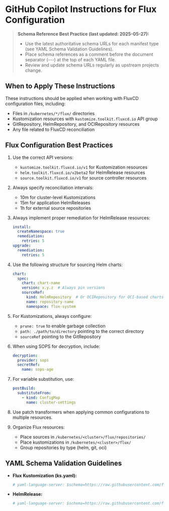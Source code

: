 # GitHub Copilot Instructions for Flux Configuration

> **Schema Reference Best Practice (last updated: 2025-05-27):**
> - Use the latest authoritative schema URLs for each manifest type (see YAML Schema Validation Guidelines).
> - Place schema references as a comment before the document separator (---) at the top of each YAML file.
> - Review and update schema URLs regularly as upstream projects change.

## When to Apply These Instructions

These instructions should be applied when working with FluxCD configuration files, including:
- Files in `/kubernetes/*/flux/` directories
- Kustomization resources with `kustomize.toolkit.fluxcd.io` API group
- GitRepository, HelmRepository, and OCIRepository resources
- Any file related to FluxCD reconciliation

## Flux Configuration Best Practices

1. Use the correct API versions:
   - `kustomize.toolkit.fluxcd.io/v1` for Kustomization resources
   - `helm.toolkit.fluxcd.io/v2beta2` for HelmRelease resources
   - `source.toolkit.fluxcd.io/v1` for source controller resources

2. Always specify reconciliation intervals:
   - 10m for cluster-level Kustomizations
   - 15m for application HelmReleases
   - 1h for external source repositories

3. Always implement proper remediation for HelmRelease resources:
   ```yaml
   install:
     createNamespace: true
     remediation:
       retries: 5
   upgrade:
     remediation:
       retries: 5
   ```

4. Use the following structure for sourcing Helm charts:
   ```yaml
   chart:
     spec:
       chart: chart-name
       version: x.y.z  # Always pin versions
       sourceRef:
         kind: HelmRepository  # Or OCIRepository for OCI-based charts
         name: repository-name
         namespace: flux-system
   ```

5. For Kustomizations, always configure:
   - `prune: true` to enable garbage collection
   - `path: ./path/to/directory` pointing to the correct directory
   - `sourceRef` pointing to the GitRepository

6. When using SOPS for decryption, include:
   ```yaml
   decryption:
     provider: sops
     secretRef:
       name: sops-age
   ```

7. For variable substitution, use:
   ```yaml
   postBuild:
     substituteFrom:
       - kind: ConfigMap
         name: cluster-settings
   ```

8. Use patch transformers when applying common configurations to multiple resources.

9. Organize Flux resources:
   - Place sources in `/kubernetes/<cluster>/flux/repositories/`
   - Place kustomizations in `/kubernetes/<cluster>/flux/`
   - Group repositories by type (helm, git, oci)

## YAML Schema Validation Guidelines

- **Flux Kustomization (ks.yaml):**
  ```yaml
  # yaml-language-server: $schema=https://raw.githubusercontent.com/fluxcd/kustomize-controller/main/config/crd/bases/kustomize.toolkit.fluxcd.io_kustomizations.yaml
  ```
- **HelmRelease:**
  ```yaml
  # yaml-language-server: $schema=https://raw.githubusercontent.com/fluxcd/helm-controller/main/config/crd/bases/helm.toolkit.fluxcd.io_helmreleases.yaml
  ```
